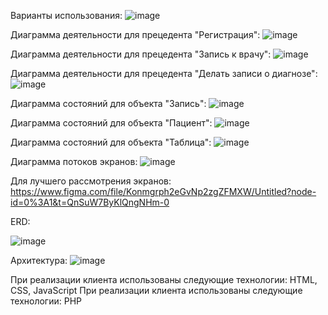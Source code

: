 Варианты использования:
![image](https://user-images.githubusercontent.com/83493956/218828181-b5608105-b18c-41b0-ac08-13dea42f0db5.png)

Диаграмма деятельности для прецедента "Регистрация":
![image](https://user-images.githubusercontent.com/83493956/218828599-6b4c5d26-8d8c-4b8c-81d2-aa1ece4419fa.png)

Диаграмма деятельности для прецедента "Запись к врачу":
![image](https://user-images.githubusercontent.com/83493956/218828674-5d627fa8-8014-4f5e-8e52-9e15661ee0a8.png)

Диаграмма деятельности для прецедента "Делать записи о диагнозе":
![image](https://user-images.githubusercontent.com/83493956/218828822-70d24df4-d178-46f5-b8e0-9e1051ef0ecb.png)

Диаграмма состояний для объекта "Запись":
![image](https://user-images.githubusercontent.com/83493956/218836311-973bd10c-aa24-4b1a-966a-d6210cb080b9.png)

Диаграмма состояний для объекта "Пациент":
![image](https://user-images.githubusercontent.com/83493956/218836410-09156bbb-1f38-42aa-ba60-004902521914.png)

Диаграмма состояний для объекта "Таблица":
![image](https://user-images.githubusercontent.com/83493956/218836552-342c073a-fcb4-4c7d-90f8-6984b1a6c298.png)

Диаграмма потоков экранов:
![image](https://user-images.githubusercontent.com/83493956/218836710-0e8ae7c5-8d9f-44aa-8212-37a3d74e1174.png)

Для лучшего рассмотрения экранов: https://www.figma.com/file/Konmgrph2eGvNp2zgZFMXW/Untitled?node-id=0%3A1&t=QnSuW7ByKlQngNHm-0

ERD:

![image](https://user-images.githubusercontent.com/83493956/218837469-7bf43a60-bde6-4bcd-8b72-9f8af748444c.png)

Архитектура:
![image](https://user-images.githubusercontent.com/83493956/218837697-ad46f7b2-9859-4500-9531-808f383868a6.png)

При реализации клиента использованы следующие технологии: HTML, CSS, JavaScript
При реализации клиента использованы следующие технологии: PHP
